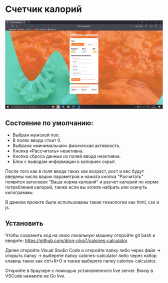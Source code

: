 # Счетчик калорий

![0](img/result.png)

## Состояние по умолчанию:
+ Выбран мужской пол.
+ В полях ввода стоит 0.
+ Выбрана «минимальная» физическая активность.
+ Кнопка «Рассчитать» неактивна.
+ Кнопка сброса данных из полей ввода неактивна.
+ Блок с выводом информации о калориях скрыт.

После того как в поля ввода таких как возраст, рост и вес будут введены числа ваших параметров и нажата кнопка "Расчитать" появится заголовок "Ваша норма калорий" и расчет калорий по норме потребления калорий, также если вы хотите набрать или скинуть килограммы.

В данном проекте были использованы такие технологии как html, css и js.

## Установить

Чтобы сохранить код на свою локальную машину откройте git bash и введите:
https://github.com/dron-olya7/calories-calculator

Далее откройте Visual Studio Code и откройте папку либо через файл -> открыть папку -> выберете папку calories-calculator либо через набор клавиш таких как ctrl+K+O и также выберете папку calories-calculator. 

Откройте в браузере с помощью установленного live server. Внизу в VSCode нажмите на Go live.

